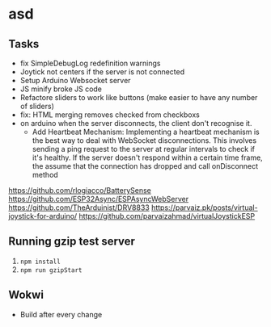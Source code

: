 # asd

## Tasks

- fix SimpleDebugLog redefinition warnings
- Joytick not centers if the server is not connected
- Setup Arduino Websocket server
- JS minify broke JS code
- Refactore sliders to work like buttons (make easier to have any number of sliders)
- fix: HTML merging removes checked from checkboxs
- on arduino when the server disconnects, the client don't recognise it.
  - Add Heartbeat Mechanism: Implementing a heartbeat mechanism is the best way to deal with WebSocket disconnections. This involves sending a ping request to the server at regular intervals to check if it's healthy. If the server doesn't respond within a certain time frame, the assume that the connection has dropped and call onDisconnect method

<https://github.com/rlogiacco/BatterySense>
<https://github.com/ESP32Async/ESPAsyncWebServer>
<https://github.com/TheArduinist/DRV8833>
<https://parvaiz.pk/posts/virtual-joystick-for-arduino/>
<https://github.com/parvaizahmad/virtualJoystickESP>

## Running gzip test server

1. `npm install`
2. `npm run gzipStart`

## Wokwi

- Build after every change

